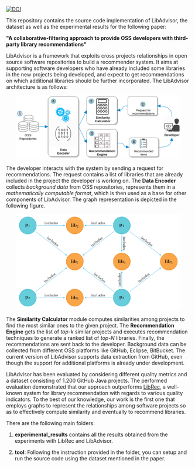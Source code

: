 [![DOI](https://zenodo.org/badge/134830691.svg)](https://zenodo.org/badge/latestdoi/134830691)

This repository contains the source code implementation of LibAdvisor, the dataset as well as the experimental results for the following paper:

<b>"A collaborative-filtering approach to provide OSS developers with third-party library recommendations"</b>


LibAdvisor is a framework that exploits cross projects relationships in open source software repositories to build a recommender system. It aims at supporting software developers who have already included some libraries in the new projects being developed, and expect to get recommendations on which additional libraries should be further incorporated. The LibAdvisor architecture is as follows:

<p align="center">
<img src="https://github.com/saner2019-libadvisor/LibAdvisor/blob/master/images/LibAdvisor.png" width="450">
</p>

The developer interacts with the system by sending a request for recommendations. The request contains a list of libraries that are already included in the project the developer is working on. The <b>Data Encoder</b> collects <i> background data </i> from OSS repositories, represents them in a <i>mathematically computable format</i>, which is then used as a base for other components of LibAdvisor. The graph representation is depicted in the following figure.

<p align="center">
<img src="https://github.com/saner2019-libadvisor/LibAdvisor/blob/master/images/Graph.png" width="450">
</p>

The <b> Similarity Calculator</b> module computes similarities among projects to find the most similar ones to the given project. The <b>Recommendation Engine</b> gets the list of <i> top-k</i> similar projects and executes recommendation techniques to generate a ranked list of <i> top-N </i> libraries. Finally, the recommendations are sent back to the developer. Background data can be collected from different OSS platforms like GitHub, Eclipse, BitBucket. The current version of LibAdvisor supports data extraction from GitHub, even though the support for additional platforms is already under development.

LibAdvisor has been evaluated by considering different quality metrics and a dataset consisting of 1.200 GitHub Java projects. The performed evaluation demonstrated that our approach outperforms [LibRec](http://ieeexplore.ieee.org/stamp/stamp.jsp?arnumber=6671293), a well-known system for library recommendation with regards to various quality indicators. To the best of our knowledge, our work is the first one that employs graphs to represent the relationships among software projects so as to effectively compute similarity and eventually to recommend libraries. 



There are the following main folders:

1. <b>experimental\_results</b> contains all the results obtained from the experiments with LibRec and LibAdvisor.

2. <b>tool</b>: Following the instruction provided in the folder, you can setup and run the source code using the dataset mentioned in the paper.
